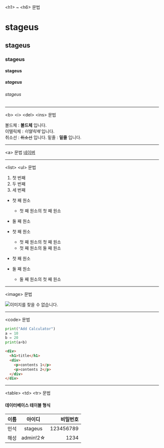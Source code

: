 \<h1\> ~ \<h6\> 문법

# stageus
## stageus
### stageus
#### stageus
##### stageus
###### stageus

------------------------------------------------------

\<b\> \<i\> \<del\> \<ins\> 문법

볼드체 : **볼드체** 입니다.  
이텔릭체 : *이텔릭체* 입니다.  
취소선 : ~~취소선~~ 입니다.
밑줄 : __밑줄__ 입니다.

------------------------------------------------------

\<a\> 문법
[네이버](https://www.naver.com)

------------------------------------------------------

\<list\> \<ul\> 문법

1. 첫 번째
2. 두 번째
3. 세 번째

- 첫 째 원소
  - 첫 째 원소의 첫 째 원소
- 둘 째 원소

- 첫 째 원소
  - 첫 째 원소의 첫 째 원소
  - 첫 째 원소의 둘 째 원소

- 첫 째 원소
- 둘 째 원소
  - 둘 째 원소의 첫 째 원소

------------------------------------------------------

\<image\> 문법

![이미지를 찾을 수 없습니다.](https://img1.daumcdn.net/thumb/R720x0.q80/?scode=mtistory2&fname=http%3A%2F%2Fcfile7.uf.tistory.com%2Fimage%2F24283C3858F778CA2EFABE)

------------------------------------------------------

\<code\> 문법

```python
print("Add Calculator")
a = 10
b = 20
print(a+b)
```

```html
<div>
  <h1>title</h1>
  <div>
    <p>contents 1</p>
    <p>contents 2</p>
  </div>
</div>
```

------------------------------------------------------

\<table\> \<td\> \<tr\> 문법

#### 데이터베이스 테이블 형식
|이름|아이디|비밀번호|
|----|:---:|------:|
|민석|stageus|123456789|
|해성|admin!2☆|1234|
